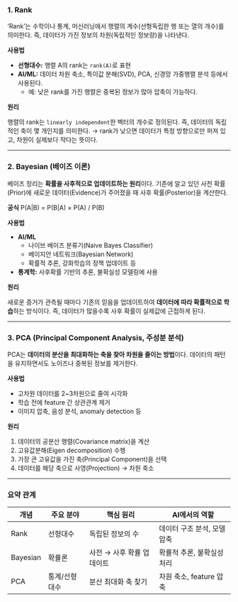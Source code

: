 
### 1. Rank

‘Rank’는 수학이나 통계, 머신러닝에서 행렬의 계수(선형독립한 행 또는 열의 개수)를 의미한다.
즉, 데이터가 가진 정보의 차원(독립적인 정보량)을 나타낸다.

**사용법**
- **선형대수:** 행렬 A의 rank는 `rank(A)`로 표현
- **AI/ML:** 데이터 차원 축소, 특이값 분해(SVD), PCA, 신경망 가중행렬 분석 등에서 사용된다.
  - 예: 낮은 rank를 가진 행렬은 중복된 정보가 많아 압축이 가능하다.

**원리**

행렬의 rank는 `linearly independent`한 벡터의 개수로 정의된다.
즉, 데이터의 독립적인 축이 몇 개인지를 의미한다.
→ rank가 낮으면 데이터가 특정 방향으로만 퍼져 있고, 차원이 실제보다 작다는 뜻이다.

---

### 2. Bayesian (베이즈 이론)

베이즈 정리는 **확률을 사후적으로 업데이트하는 원리**이다.
기존에 알고 있던 사전 확률(Prior)에 새로운 데이터(Evidence)가 주어졌을 때 사후 확률(Posterior)을 계산한다.

**공식**
P(A|B) = P(B|A) × P(A) / P(B)

**사용법**
- **AI/ML**
  - 나이브 베이즈 분류기(Naive Bayes Classifier)
  - 베이지안 네트워크(Bayesian Network)
  - 확률적 추론, 강화학습의 정책 업데이트 등
- **통계학:** 사후확률 기반의 추론, 불확실성 모델링에 사용

**원리**

새로운 증거가 관측될 때마다 기존의 믿음을 업데이트하여 **데이터에 따라 확률적으로 학습**하는 방식이다.
즉, 데이터가 많을수록 사후 확률이 실제값에 근접하게 된다.

---

### 3. PCA (Principal Component Analysis, 주성분 분석)

PCA는 **데이터의 분산을 최대화하는 축을 찾아 차원을 줄이는 방법**이다.
데이터의 패턴을 유지하면서도 노이즈나 중복된 정보를 제거한다.

**사용법**
- 고차원 데이터를 2~3차원으로 줄여 시각화
- 학습 전에 feature 간 상관관계 제거
- 이미지 압축, 음성 분석, anomaly detection 등

**원리**
1. 데이터의 공분산 행렬(Covariance matrix)을 계산
2. 고유값분해(Eigen decomposition) 수행
3. 가장 큰 고유값을 가진 축(Principal Component)을 선택
4. 데이터를 해당 축으로 사영(Projection) → 차원 축소

---

### 요약 관계

| 개념       | 주요 분야   | 핵심 원리           | AI에서의 역할          |
| -------- | ------- |-----------------| ----------------- |
| Rank     | 선형대수    | 독립된 정보의 수       | 데이터 구조 분석, 모델 압축  |
| Bayesian | 확률론     | 사전 → 사후 확률 업데이트 | 확률적 추론, 불확실성 처리   |
| PCA      | 통계/선형대수 | 분산 최대화 축 찾기     | 차원 축소, feature 압축 |

